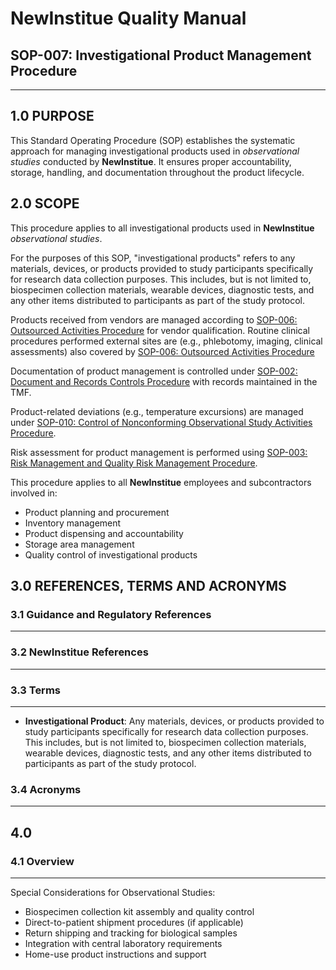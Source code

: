 # __NewInstitue__ Quality Manual
## SOP-007: Investigational Product Management Procedure
-----------------------------------------------------------------------

## 1.0 PURPOSE

This Standard Operating Procedure (SOP) establishes the systematic approach for
managing investigational products used in *observational studies* conducted
by __NewInstitue__. It ensures proper accountability, storage, handling, and
documentation throughout the product lifecycle.

## 2.0 SCOPE

This procedure applies to all investigational products used in __NewInstitue__
*observational studies*.

For the purposes of this SOP, "investigational products" refers to any materials, 
devices, or products provided to study participants specifically for research 
data collection purposes. This includes, but is not limited to, biospecimen 
collection materials, wearable devices, diagnostic tests, and any other items 
distributed to participants as part of the study protocol.

Products received from vendors are managed according to
[SOP-006: Outsourced Activities Procedure](SOP-006--Outsourced_Activities_Procedure.md)
for vendor qualification.  Routine clinical procedures performed external sites 
are (e.g., phlebotomy, imaging, clinical assessments) also covered by [SOP-006: Outsourced Activities Procedure](SOP-006--Outsourced_Activities_Procedure.md)

Documentation of product management is controlled under
[SOP-002: Document and Records Controls Procedure](SOP-002--Document_and_Records_Controls_Procedure.md)
with records maintained in the TMF.

Product-related deviations (e.g., temperature excursions) are managed under
[SOP-010: Control of Nonconforming Observational Study Activities Procedure](SOP-010--Control_of_Nonconforming_Observational_Study_Activities_Procedure.md).

Risk assessment for product management is performed using
[SOP-003: Risk Management and Quality Risk Management Procedure](SOP-003--Risk_Management_and_Quality_Risk_Management_Procedure.md).

This procedure applies to all __NewInstitue__ employees and subcontractors
involved in:

- Product planning and procurement
- Inventory management
- Product dispensing and accountability
- Storage area management
- Quality control of investigational products

## 3.0 REFERENCES, TERMS AND ACRONYMS

### 3.1 Guidance and Regulatory References
-----------------------------------------------------------------------

### 3.2 __NewInstitue__ References 
-----------------------------------------------------------------------

### 3.3 Terms
-----------------------------------------------------------------------

-   **Investigational Product**: Any materials, devices, or products provided
    to study participants specifically for research data collection purposes. 
    This includes, but is not limited to, biospecimen collection materials,
    wearable devices, diagnostic tests, and any other items distributed to
    participants as part of the study protocol.

### 3.4 Acronyms
-----------------------------------------------------------------------

## 4.0

### 4.1 Overview
-----------------------------------------------------------------------

Special Considerations for Observational Studies:

- Biospecimen collection kit assembly and quality control
- Direct-to-patient shipment procedures (if applicable)
- Return shipping and tracking for biological samples
- Integration with central laboratory requirements
- Home-use product instructions and support
